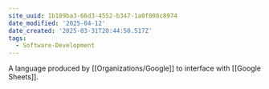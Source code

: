 ```yaml
---
site_uuid: 1b189ba3-66d3-4552-b347-1a0f008c8974
date_modified: '2025-04-12'
date_created: '2025-03-31T20:44:50.517Z'
tags:
  - Software-Development
---
```









A language produced by [[Organizations/Google]] to interface with [[Google Sheets]].

